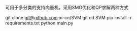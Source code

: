 可用于多分类的支持向量机，采用SMO优化和QP求解两种方式

git clone git@github.com:xi-cn/SVM.git
cd SVM
pip install -r requirements.txt
python main.py
